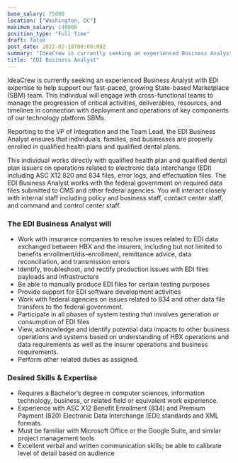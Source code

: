 ```yaml
---
base_salary: 75000
location: ["Washington, DC"]
maximum_salary: 140000
position_type: "Full Time"
draft: false
post_date: 2022-02-18T00:00:00Z
summary: "IdeaCrew is currently seeking an experienced Business Analyst with EDI expertise to help support our fast-paced, growing team."
title: "EDI Business Analyst"
---
```


IdeaCrew is currently seeking an experienced Business Analyst with EDI expertise to help support our fast-paced, growing State-based Marketplace (SBM) team. This individual will engage with cross-functional teams to manage the progression of critical activities, deliverables, resources, and timelines in connection with deployment and operations of key components of our technology platform SBMs.

Reporting to the VP of Integration and the Team Lead, the EDI Business Analyst ensures that individuals, families, and businesses are properly enrolled in qualified health plans and qualified dental plans.

This individual works directly with qualified health plan and qualified dental plan issuers on operations related to electronic data interchange (EDI) including ASC X12 820 and 834 files, error logs, and effectuation files. The EDI Business Analyst works with the federal government on required data files submitted to CMS and other federal agencies. You will interact closely with internal staff including policy and business staff, contact center staff, and command and control center staff.

### The EDI Business Analyst will

- Work with insurance companies to resolve issues related to EDI data exchanged between HBX and the insurers, including but not limited to benefits enrollment/dis-enrollment, remittance advice, data reconciliation, and transmission errors
- Identify, troubleshoot, and rectify production issues with EDI files payloads and Infrastructure
- Be able to manually produce EDI files for certain testing purposes
- Provide support for EDI software development activities
- Work with federal agencies on issues related to 834 and other data file transfers to the federal government.
- Participate in all phases of system testing that involves generation or consumption of EDI files
- View, acknowledge and identify potential data impacts to other business operations and systems based on understanding of HBX operations and data requirements as well as the insurer operations and business requirements.
- Perform other related duties as assigned.

### Desired Skills & Expertise

- Requires a Bachelor’s degree in computer sciences, information technology, business, or related field or equivalent work experience.
- Experience with ASC X12 Benefit Enrollment (834) and Premium Payment (820) Electronic Data Interchange (EDI) standards and XML formats.
- Must be familiar with Microsoft Office or the Google Suite, and similar project management tools
- Excellent verbal and written communication skills; be able to calibrate level of detail based on audience
